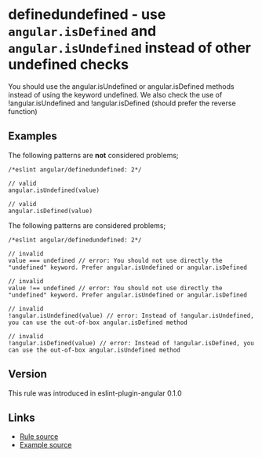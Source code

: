 <!-- WARNING: Generated documentation. Edit docs and examples in the rule and examples file ('rules/definedundefined.js', 'examples/definedundefined.js'). -->

# definedundefined - use `angular.isDefined` and `angular.isUndefined` instead of other undefined checks

You should use the angular.isUndefined or angular.isDefined methods instead of using the keyword undefined.
We also check the use of !angular.isUndefined and !angular.isDefined (should prefer the reverse function)

## Examples

The following patterns are **not** considered problems;

    /*eslint angular/definedundefined: 2*/

    // valid
    angular.isUndefined(value)

    // valid
    angular.isDefined(value)

The following patterns are considered problems;

    /*eslint angular/definedundefined: 2*/

    // invalid
    value === undefined // error: You should not use directly the "undefined" keyword. Prefer angular.isUndefined or angular.isDefined

    // invalid
    value !== undefined // error: You should not use directly the "undefined" keyword. Prefer angular.isUndefined or angular.isDefined

    // invalid
    !angular.isUndefined(value) // error: Instead of !angular.isUndefined, you can use the out-of-box angular.isDefined method

    // invalid
    !angular.isDefined(value) // error: Instead of !angular.isDefined, you can use the out-of-box angular.isUndefined method

## Version

This rule was introduced in eslint-plugin-angular 0.1.0

## Links

* [Rule source](../rules/definedundefined.js)
* [Example source](../examples/definedundefined.js)
